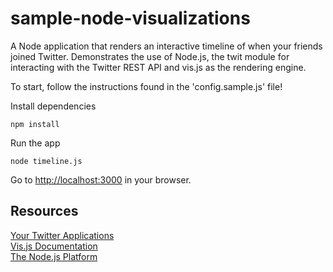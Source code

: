 sample-node-visualizations
=================================

A Node application that renders an interactive timeline of when your friends joined Twitter.  Demonstrates the use of Node.js, the twit module for interacting with the Twitter REST API and vis.js as the rendering engine.
<br />

To start, follow the instructions found in the 'config.sample.js' file!

Install dependencies

    npm install

Run the app

    node timeline.js

Go to <http://localhost:3000> in your browser.
    
Resources
---------
<a href="https://apps.twitter.com/">Your Twitter Applications</a><br />
<a href="http://visjs.org/">Vis.js Documentation</a><br />
<a href="http://nodejs.org/">The Node.js Platform</a>

